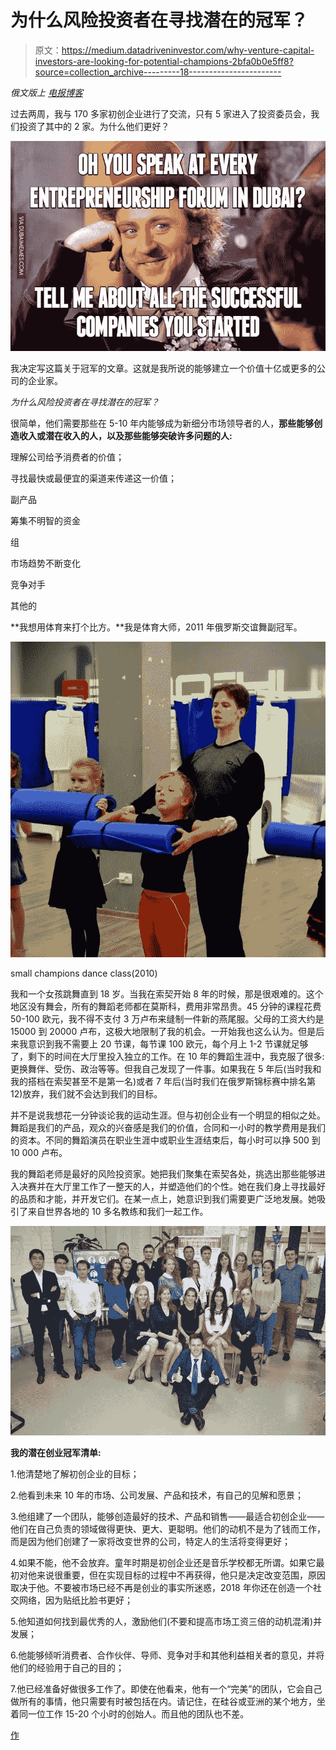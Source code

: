# 为什么风险投资者在寻找潜在的冠军？

> 原文：<https://medium.datadriveninvestor.com/why-venture-capital-investors-are-looking-for-potential-champions-2bfa0b0e5ff8?source=collection_archive---------18----------------------->

*俄文版上* [*电报博客*](http://t.me/asvcme/29)

过去两周，我与 170 多家初创企业进行了交流，只有 5 家进入了投资委员会，我们投资了其中的 2 家。为什么他们更好？

![](img/7385e0ec835c3598d35f965553279089.png)

我决定写这篇关于冠军的文章。这就是我所说的能够建立一个价值十亿或更多的公司的企业家。

*为什么风险投资者在寻找潜在的冠军？*

很简单，他们需要那些在 5-10 年内能够成为新细分市场领导者的人，**那些能够创造收入或潜在收入的人，以及那些能够突破许多问题的人:**

理解公司给予消费者的价值；

寻找最快或最便宜的渠道来传递这一价值；

副产品

筹集不明智的资金

组

市场趋势不断变化

竞争对手

其他的

**我想用体育来打个比方。**我是体育大师，2011 年俄罗斯交谊舞副冠军。

![](img/e3f45dd41366cb41dfaad135152d1e6b.png)

small champions dance class(2010)

我和一个女孩跳舞直到 18 岁。当我在索契开始 8 年的时候，那是很艰难的。这个地区没有舞会，所有的舞蹈老师都在莫斯科，费用非常昂贵。45 分钟的课程花费 50-100 欧元，我不得不支付 3 万卢布来缝制一件新的燕尾服。父母的工资大约是 15000 到 20000 卢布，这极大地限制了我的机会。一开始我也这么认为。但是后来我意识到我不需要上 20 节课，每节课 100 欧元，每个月上 1-2 节课就足够了，剩下的时间在大厅里投入独立的工作。在 10 年的舞蹈生涯中，我克服了很多:更换舞伴、受伤、政治等等。但我自己发现了一件事。如果我在 5 年后(当时我和我的搭档在索契甚至不是第一名)或者 7 年后(当时我们在俄罗斯锦标赛中排名第 12)放弃，我们就不会达到我们的目标。

并不是说我想花一分钟谈论我的运动生涯。但与初创企业有一个明显的相似之处。舞蹈是我们的产品，观众的兴奋感是我们的价值，合同和一小时的教学费用是我们的资本。不同的舞蹈演员在职业生涯中或职业生涯结束后，每小时可以挣 500 到 10 000 卢布。

我的舞蹈老师是最好的风险投资家。她把我们聚集在索契各处，挑选出那些能够进入决赛并在大厅里工作了一整天的人，并塑造他们的个性。她在我们身上寻找最好的品质和才能，并开发它们。在某一点上，她意识到我们需要更广泛地发展。她吸引了来自世界各地的 10 多名教练和我们一起工作。

![](img/9e56008c4f30f9f11e1df5f0c4cb48ef.png)

**我的潜在创业冠军清单:**

1.他清楚地了解初创企业的目标；

2.他看到未来 10 年的市场、公司发展、产品和技术，有自己的见解和愿景；

3.他组建了一个团队，能够创造最好的技术、产品和销售——最适合初创企业——他们在自己负责的领域做得更快、更大、更聪明。他们的动机不是为了钱而工作，而是因为他们创建了一家将改变世界的公司，特定人的生活将变得更好；

4.如果不能，他不会放弃。童年时期是初创企业还是音乐学校都无所谓。如果它最初对他来说很重要，但在实现目标的过程中不再获得，他只是决定改变范围，原因取决于他。不要被市场已经不再是创业的事实所迷惑，2018 年你还在创造一个社交网络，因为贴纸比脸书更好；

5.他知道如何找到最优秀的人，激励他们(不要和提高市场工资三倍的动机混淆)并发展；

6.他能够倾听消费者、合作伙伴、导师、竞争对手和其他利益相关者的意见，并将他们的经验用于自己的目的；

7.他已经准备好做很多工作了。即使在他看来，他有一个“完美”的团队，它会自己做所有的事情，他只需要有时被包括在内。请记住，在硅谷或亚洲的某个地方，坐着同一位工作 15-20 个小时的创始人。而且他的团队也不差。

[作](http://asvc.me/about)